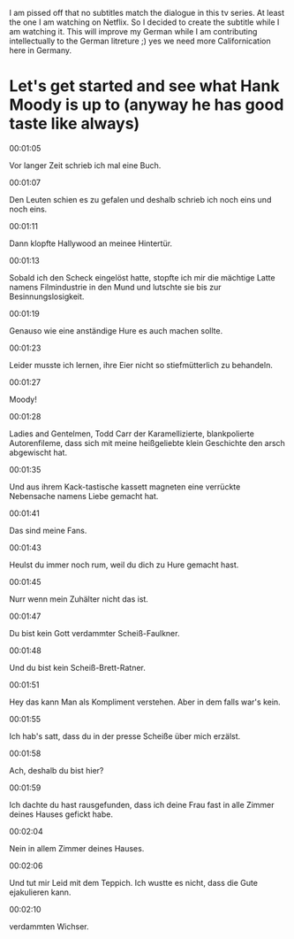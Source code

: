 I am pissed off that no subtitles match the dialogue in this tv series.
At least the one I am watching on Netflix.
So I decided to create the subtitle while I am watching it.
This will improve my German while I am contributing intellectually to the German litreture ;) yes we need more Californication here in Germany.

# Let's get started and see what Hank Moody is up to (anyway he has good taste like always)

00:01:05

Vor langer Zeit schrieb ich mal eine Buch.

00:01:07

Den Leuten schien es zu gefalen und deshalb schrieb ich noch eins und noch eins.

00:01:11

Dann klopfte Hallywood an meinee Hintertür.

00:01:13

Sobald ich den Scheck eingelöst hatte, 
stopfte ich mir die mächtige Latte namens Filmindustrie in den Mund und lutschte sie bis zur Besinnungslosigkeit.

00:01:19

Genauso wie eine anständige Hure es auch machen sollte.

00:01:23

Leider musste ich lernen, ihre Eier nicht so stiefmütterlich zu behandeln.

00:01:27

Moody!

00:01:28

Ladies and Gentelmen, Todd Carr der Karamellizierte, blankpolierte Autorenfileme, dass sich mit meine heißgeliebte klein Geschichte den arsch abgewischt hat.

00:01:35

Und aus ihrem Kack-tastische kassett magneten eine verrückte Nebensache namens Liebe gemacht hat.

00:01:41

Das sind meine Fans.

00:01:43

Heulst du immer noch rum, weil du dich zu Hure gemacht hast.

00:01:45

Nurr wenn mein Zuhälter nicht das ist.

00:01:47

Du bist kein Gott verdammter Scheiß-Faulkner.

00:01:48

Und du bist kein Scheiß-Brett-Ratner.

00:01:51

Hey das kann Man als Kompliment verstehen.
Aber in dem falls war's kein.

00:01:55

Ich hab's satt, dass du in der presse Scheiße über mich erzälst.

00:01:58

Ach, deshalb du bist hier?

00:01:59

Ich dachte du hast rausgefunden, dass ich deine Frau fast in alle Zimmer deines Hauses gefickt habe.

00:02:04

Nein in allem Zimmer deines Hauses.

00:02:06

Und tut mir Leid mit dem Teppich.
Ich wustte es nicht, dass die Gute ejakulieren kann.

00:02:10

verdammten Wichser.


